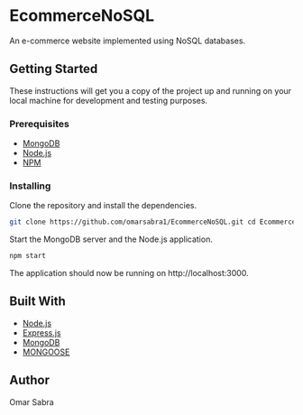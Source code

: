 ##
# **EcommerceNoSQL**

An e-commerce website implemented using NoSQL databases.

## **Getting Started**

These instructions will get you a copy of the project up and running on your local machine for development and testing purposes.

### **Prerequisites**

- [MongoDB](https://www.mongodb.com/)
- [Node.js](https://nodejs.org/)
- [NPM](https://www.npmjs.com/)

### **Installing**

Clone the repository and install the dependencies.

```bash
git clone https://github.com/omarsabra1/EcommerceNoSQL.git cd EcommerceNoSQL npm install
```
Start the MongoDB server and the Node.js application.
```bash
npm start
```

The application should now be running on http://localhost:3000.

## **Built With**

- [Node.js](https://nodejs.org/)
- [Express.js](https://expressjs.com/)
- [MongoDB](https://www.mongodb.com/)
- [MONGOOSE](https://mongoosejs.com/)

## **Author**

Omar Sabra
